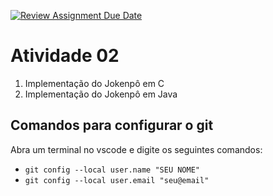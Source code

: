 [![Review Assignment Due Date](https://classroom.github.com/assets/deadline-readme-button-8d59dc4de5201274e310e4c54b9627a8934c3b88527886e3b421487c677d23eb.svg)](https://classroom.github.com/a/ormIygON)
# Atividade 02

1. Implementação do Jokenpô em C
2. Implementação do Jokenpô em Java

## Comandos para configurar o git
Abra um terminal no vscode e digite os seguintes comandos:

- ``git config --local user.name "SEU NOME"``
- ``git config --local user.email "seu@email"``
